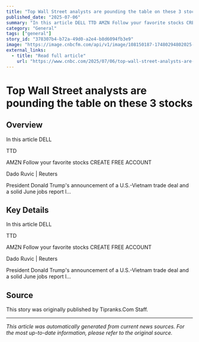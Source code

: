 ```yaml
---
title: "Top Wall Street analysts are pounding the table on these 3 stocks"
published_date: "2025-07-06"
summary: "In this article DELL TTD AMZN Follow your favorite stocks CREATE FREE ACCOUNT Dado Ruvic | Reuters President Donald Trump's announcement of a U.S.-Vietnam trade deal and a solid June jobs report l..."
category: "General"
tags: ["general"]
story_id: "378307b4-b72a-49d0-a2e4-b8d6094fb3e9"
image: "https://image.cnbcfm.com/api/v1/image/108150187-17480294802025-05-12t220001z_1381528804_rc2lscan9hz5_rtrmadp_0_amazon-com-fedex.jpeg?v=1748029528&w=1920&h=1080"
external_links:
  - title: "Read full article"
    url: "https://www.cnbc.com/2025/07/06/top-wall-street-analysts-are-pounding-the-table-on-these-3-stocks.html"
---
```


# Top Wall Street analysts are pounding the table on these 3 stocks

## Overview

In this article DELL

TTD

AMZN Follow your favorite stocks CREATE FREE ACCOUNT

Dado Ruvic | Reuters

President Donald Trump's announcement of a U.S.-Vietnam trade deal and a solid June jobs report l...

## Key Details

In this article DELL

TTD

AMZN Follow your favorite stocks CREATE FREE ACCOUNT

Dado Ruvic | Reuters

President Donald Trump's announcement of a U.S.-Vietnam trade deal and a solid June jobs report l...

## Source

This story was originally published by Tipranks.Com Staff.

---

*This article was automatically generated from current news sources. For the most up-to-date information, please refer to the original source.*
